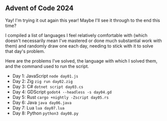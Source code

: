 ## Advent of Code 2024

Yay! I'm trying it out again this year! Maybe I'll see it through to the end this time?

I compiled a list of languages I feel relatively comfortable with (which doesn't necessarily mean I've mastered or done much substantial work with them) and randomly draw one each day, needing to stick with it to solve that day's problem.

Here are the problems I've solved, the language with which I solved them, and the command used to run the script.

- Day 1: JavaScript `node day01.js`
- Day 2: Zig `zig run day02.zig`
- Day 3: C# `dotnet script day03.cs`
- Day 4: GDScript `godot4 --headless -s day04.gd`
- Day 5: Rust `cargo +nightly -Zscript day05.rs`
- Day 6: Java `java day06.java`
- Day 7: Lua `lua day07.lua`
- Day 8: Python `python3 day08.py`
